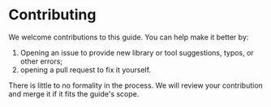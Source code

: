 # Contributing

We welcome contributions to this guide. You can help make it better by:

1. Opening an issue to provide new library or tool suggestions, typos, or other errors;
2. opening a pull request to fix it yourself.

There is little to no formality in the process. We will review your contribution and merge it if it fits the guide's scope.